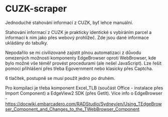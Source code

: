 # CUZK-scraper
Jednoduché stahování informací z CUZK, byť lehce manuální.

Stahování informací z CUZK je prakticky identické s vybíráním parcel a informací k nim jako přes webový prohlížeč. Zde jsou dané informace ukládány do tabulky.

Nepodařilo se mi civilizovaně zajistit plnou automatizaci z důvodu omezených možností komponenty EdgeBrowser oproti WebBrowser, kde bylo možné vše téměř provést procedurami (ale nešel JavaScript).
Lze řešit pomocí přihlášení přes třeba Egovernment nebo klasicky přes Captcha.

6 tlačítek, postupně se musí použít jedno po druhém.

Pro kompilaci je třeba komponent Excel_TLB (součást Office - instalace přes Import Component) a EdgeView2 SDK (přes GetIt).
Více info o EdgeBrowser - https://docwiki.embarcadero.com/RADStudio/Sydney/en/Using_TEdgeBrowser_Component_and_Changes_to_the_TWebBrowser_Component
